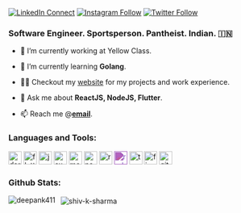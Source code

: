 [![LinkedIn Connect][linkedinbadge]][linkedin]
[![Instagram Follow][instabadge]][instagram]
[![Twitter Follow][twitterbadge]][twitterfollow]

### Software Engineer. Sportsperson. Pantheist. Indian. 🇮🇳

- 🔭 I’m currently working at Yellow Class.

- 🌱 I’m currently learning **Golang**.

- 👨‍💻 Checkout my [website][website] for my projects and work experience.

- 💬 Ask me about **ReactJS, NodeJS, Flutter**.

- 📫 Reach me @**[email][email]**.

### Languages and Tools:

<p align="left">
<img src="https://www.vectorlogo.zone/logos/dartlang/dartlang-icon.svg" alt="dart" width="26" height="26"/>
<img src="https://www.vectorlogo.zone/logos/flutterio/flutterio-icon.svg" alt="flutter" width="26" height="26"/>
<img src="https://www.vectorlogo.zone/logos/javascript/javascript-icon.svg" alt="javascript" width="26" height="26"/>
<img src="https://www.vectorlogo.zone/logos/expressjs/expressjs-icon.svg" alt="express" width="26" height="26"/>
<img src="https://www.vectorlogo.zone/logos/mongodb/mongodb-icon.svg" alt="mongodb" width="26" height="26"/>
<img src="https://www.vectorlogo.zone/logos/nodejs/nodejs-icon.svg" alt="nodejs" width="26" height="26"/>
<img src="https://www.vectorlogo.zone/logos/reactjs/reactjs-icon.svg" alt="react" width="26" height="26"/>
<img src="https://unpkg.com/simple-icons@v4/icons/redux.svg" style="filter: invert(39%) sepia(35%) saturate(2239%) hue-rotate(235deg) brightness(77%) contrast(89%);" alt="redux" width="26" height="26"/>
<img src="https://www.vectorlogo.zone/logos/typescriptlang/typescriptlang-icon.svg" alt="typescript" width="26" height="26"/>
<img src="https://www.vectorlogo.zone/logos/firebase/firebase-icon.svg" alt="firebase" width="26" height="26"/>
<img src="https://www.vectorlogo.zone/logos/git-scm/git-scm-icon.svg" alt="git" width="26" height="26"/>
</p>

### Github Stats:

<p>
<img align="left" src="https://github-readme-stats.vercel.app/api/?username=deepank411&count_private=true&theme=tokyonight&showicons=true" alt="deepank411" />
</p>

<p>&nbsp;
<img align="center" src="https://github-readme-stats.vercel.app/api/top-langs/?username=deepank411&langs_count=5&theme=tokyonight" alt="shiv-k-sharma" />
</p>

[email]: mailto://deepank411@gmail.com
[website]: https://deepank411.github.io
[twitterfollow]: https://twitter.com/intent/follow?screen_name=deepank411
[linkedin]: https://www.linkedin.com/in/deepank411/
[instagram]: http://instagram.com/travelloper
[twitterbadge]: https://img.shields.io/badge/twitter-%231DA1F2.svg?&style=for-the-badge&logo=twitter&logoColor=white
[linkedinbadge]: https://img.shields.io/badge/linkedin-%230077B5.svg?&style=for-the-badge&logo=linkedin&logoColor=white
[instabadge]: https://img.shields.io/badge/instagram-%23E4405F.svg?&style=for-the-badge&logo=instagram&logoColor=white

